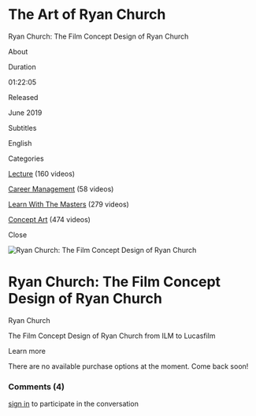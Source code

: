 # The Art of Ryan Church

Ryan Church: The Film Concept Design of Ryan Church

About

Duration

01:22:05

Released

June 2019

Subtitles

English

Categories

[Lecture](/categories/category-KnNhVwDWVgc) (160 videos)

[Career Management](/categories/Job%20and%20Career%20Management:%20Insights%20from%20Artists%20and%20Studios) (58 videos)

[Learn With The Masters](/categories/Learn%20With%20The%20Masters%20from%20the%20game%20and%20movie%20Industry) (279 videos)

[Concept Art](/categories/Learn%20with%20the%20best%20Concept%20Artists) (474 videos)

Close

![Ryan Church: The Film Concept Design of Ryan Church](https://alpha.uscreencdn.com/images/programs/135364/horizontal/6774_2Fcatalog_image_2F276698_2FBpvaBtmJR1iLvFBOwTRS_ryan_20church.png?auto=webp&width=700)

# Ryan Church: The Film Concept Design of Ryan Church

Ryan Church

The Film Concept Design of Ryan Church from ILM to Lucasfilm

Learn more

There are no available purchase options at the moment. Come back soon!

### Comments (4)

[sign in](/sign_in) to participate in the conversation